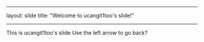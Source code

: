 ---
layout: slide
title: "Welcome to ucangit1too's slide!"
___
This is ucangit1too's slide
Use the left arrow to go back?
